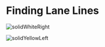 # Finding Lane Lines

![solidWhiteRight](https://user-images.githubusercontent.com/35863175/57182682-5d9eae00-6ebf-11e9-8ef0-071c7b8e0027.gif)

![solidYellowLeft](https://user-images.githubusercontent.com/35863175/57182744-66dc4a80-6ec0-11e9-89e6-440a4c411028.gif)
